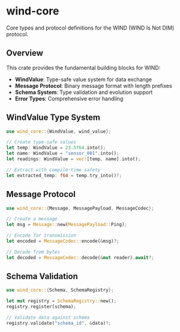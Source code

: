 # wind-core

Core types and protocol definitions for the WIND (WIND Is Not DIM) protocol.

## Overview

This crate provides the fundamental building blocks for WIND:

- **WindValue**: Type-safe value system for data exchange
- **Message Protocol**: Binary message format with length prefixes
- **Schema System**: Type validation and evolution support
- **Error Types**: Comprehensive error handling

## WindValue Type System

```rust
use wind_core::{WindValue, wind_value};

// Create type-safe values
let temp: WindValue = 23.5f64.into();
let name: WindValue = "sensor_001".into();
let readings: WindValue = vec![temp, name].into();

// Extract with compile-time safety
let extracted_temp: f64 = temp.try_into()?;
```

## Message Protocol

```rust
use wind_core::{Message, MessagePayload, MessageCodec};

// Create a message
let msg = Message::new(MessagePayload::Ping);

// Encode for transmission
let encoded = MessageCodec::encode(&msg)?;

// Decode from bytes
let decoded = MessageCodec::decode(&mut reader).await?;
```

## Schema Validation

```rust
use wind_core::{Schema, SchemaRegistry};

let mut registry = SchemaRegistry::new();
registry.register(schema);

// Validate data against schema
registry.validate("schema_id", &data)?;
```
